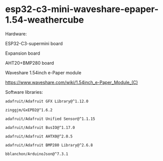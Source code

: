 # esp32-c3-mini-waveshare-epaper-1.54-weathercube

Hardware:

ESP32-C3-supermini board

Expansion board

AHT20+BMP280 board

Waveshare 1.54inch e-Paper module

https://www.waveshare.com/wiki/1.54inch_e-Paper_Module_(C)


Software libraries:

	adafruit/Adafruit GFX Library@^1.12.0
 
	zinggjm/GxEPD2@^1.6.2
 
	adafruit/Adafruit Unified Sensor@^1.1.15
 
	adafruit/Adafruit BusIO@^1.17.0
 
	adafruit/Adafruit AHTX0@^2.0.5
 
	adafruit/Adafruit BMP280 Library@^2.6.8
 
	bblanchon/ArduinoJson@^7.3.1
 
